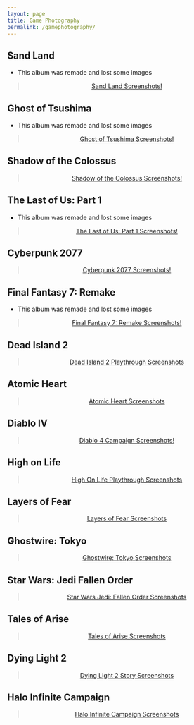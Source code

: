 ```yaml
---
layout: page
title: Game Photography
permalink: /gamephotography/
---
```

<link rel="icon" href="Logo.ico" type="image/x-icon"/>
<link rel="preconnect" href="https://fonts.gstatic.com">
<link href="https://fonts.googleapis.com/css2?family=Jura:wght@300&display=swap" rel="stylesheet"> 

## Sand Land
- This album was remade and lost some images
<div align="center"><blockquote class="imgur-embed-pub" lang="en" data-id="a/jVX0dod"  ><a href="//imgur.com/a/jVX0dod">Sand Land Screenshots!</a></blockquote><script async src="//s.imgur.com/min/embed.js" charset="utf-8"></script></div>

## Ghost of Tsushima
- This album was remade and lost some images
<div align="center"><blockquote class="imgur-embed-pub" lang="en" data-id="a/tYxWUHT"  ><a href="//imgur.com/a/tYxWUHT">Ghost of Tsushima Screenshots!</a></blockquote><script async src="//s.imgur.com/min/embed.js" charset="utf-8"></script></div>

## Shadow of the Colossus
<div align="center"><blockquote class="imgur-embed-pub" lang="en" data-id="a/jzJFdb3"  ><a href="//imgur.com/a/jzJFdb3">Shadow of the Colossus Screenshots!</a></blockquote><script async src="//s.imgur.com/min/embed.js" charset="utf-8"></script></div>

## The Last of Us: Part 1
- This album was remade and lost some images
<div align="center"><blockquote class="imgur-embed-pub" lang="en" data-id="a/uXZ4NgY"  ><a href="//imgur.com/a/uXZ4NgY">The Last of Us: Part 1 Screenshots!</a></blockquote><script async src="//s.imgur.com/min/embed.js" charset="utf-8"></script></div>

## Cyberpunk 2077
<div align="center"><blockquote class="imgur-embed-pub" lang="en" data-id="a/PjHF164"  ><a href="//imgur.com/a/PjHF164">Cyberpunk 2077 Screenshots!</a></blockquote><script async src="//s.imgur.com/min/embed.js" charset="utf-8"></script></div>

## Final Fantasy 7: Remake
- This album was remade and lost some images
<div align="center"><blockquote class="imgur-embed-pub" lang="en" data-id="a/dgNnci8"  ><a href="//imgur.com/a/dgNnci8">Final Fantasy 7: Remake Screenshots!</a></blockquote><script async src="//s.imgur.com/min/embed.js" charset="utf-8"></script></div>

## Dead Island 2
<div align="center"><blockquote class="imgur-embed-pub" lang="en" data-id="a/blNOit5"  ><a href="//imgur.com/a/blNOit5">Dead Island 2 Playthrough Screenshots</a></blockquote><script async src="//s.imgur.com/min/embed.js" charset="utf-8"></script></div>

## Atomic Heart 
<div align="center"><blockquote class="imgur-embed-pub" lang="en" data-id="a/uLhaDda"  ><a href="//imgur.com/a/uLhaDda">Atomic Heart Screenshots</a></blockquote><script async src="//s.imgur.com/min/embed.js" charset="utf-8"></script></div>

## Diablo IV
<div align="center"><blockquote class="imgur-embed-pub" lang="en" data-id="a/kKoeXv0"  ><a href="//imgur.com/a/kKoeXv0">Diablo 4 Campaign Screenshots!</a></blockquote><script async src="//s.imgur.com/min/embed.js" charset="utf-8"></script></div>

## High on Life
<div align="center"><blockquote class="imgur-embed-pub" lang="en" data-id="a/xcTpZ0H"  ><a href="//imgur.com/a/xcTpZ0H">High On Life Playthrough Screenshots</a></blockquote><script async src="//s.imgur.com/min/embed.js" charset="utf-8"></script></div>

## Layers of Fear
<div align="center"><blockquote class="imgur-embed-pub" lang="en" data-id="a/RPunCdg"  ><a href="//imgur.com/a/RPunCdg">Layers of Fear Screenshots</a></blockquote><script async src="//s.imgur.com/min/embed.js" charset="utf-8"></script></div>

## Ghostwire: Tokyo
<div align="center"><blockquote class="imgur-embed-pub" lang="en" data-id="a/b1eOwTl"  ><a href="//imgur.com/a/b1eOwTl">Ghostwire: Tokyo Screenshots</a></blockquote><script async src="//s.imgur.com/min/embed.js" charset="utf-8"></script></div>

## Star Wars: Jedi Fallen Order
<div align="center"><blockquote class="imgur-embed-pub" lang="en" data-id="a/Y3gC2mt"  ><a href="//imgur.com/a/Y3gC2mt">Star Wars Jedi: Fallen Order Screenshots</a></blockquote><script async src="//s.imgur.com/min/embed.js" charset="utf-8"></script></div>

## Tales of Arise
<div align="center"><blockquote class="imgur-embed-pub" lang="en" data-id="a/i5wtkUT"  ><a href="//imgur.com/a/i5wtkUT">Tales of Arise Screenshots</a></blockquote><script async src="//s.imgur.com/min/embed.js" charset="utf-8"></script></div>

## Dying Light 2
<div align="center"><blockquote class="imgur-embed-pub" lang="en" data-id="a/6vYf9Vg"  ><a href="//imgur.com/a/6vYf9Vg">Dying Light 2 Story Screenshots</a></blockquote><script async src="//s.imgur.com/min/embed.js" charset="utf-8"></script></div>

## Halo Infinite Campaign
<div align="center"><blockquote class="imgur-embed-pub" lang="en" data-id="a/YJgkoge"  ><a href="//imgur.com/a/YJgkoge">Halo Infinite Campaign Screenshots</a></blockquote><script async src="//s.imgur.com/min/embed.js" charset="utf-8"></script></div>
